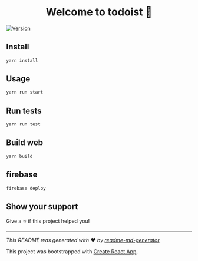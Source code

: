 <h1 align="center">Welcome to todoist 👋</h1>
<p>
  <a href="https://www.npmjs.com/package/todoist" target="_blank">
    <img alt="Version" src="https://img.shields.io/npm/v/todoist.svg">
  </a>
</p>

## Install

```sh
yarn install
```

## Usage

```sh
yarn run start
```

## Run tests

```sh
yarn run test
```

## Build web

```sh
yarn build
```

## firebase 
```sh
firebase deploy
```


## Show your support

Give a ⭐️ if this project helped you!

***
_This README was generated with ❤️ by [readme-md-generator](https://github.com/kefranabg/readme-md-generator)_



This project was bootstrapped with [Create React App](https://github.com/facebook/create-react-app).


